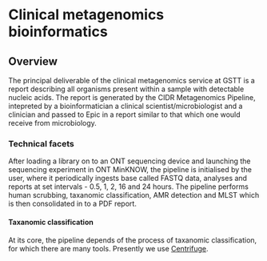 # Clinical metagenomics bioinformatics

## Overview
The principal deliverable of the clinical metagenomics service at GSTT is a report describing all organisms present within a sample with detectable nucleic acids. The report is generated by the CIDR Metagenomics Pipeline, intepreted by a bioinformatician a clinical scientist/microbiologist and a clinician and passed to Epic in a report similar to that which one would receive from microbiology. 

### Technical facets
After loading a library on to an ONT sequencing device and launching the sequencing experiment in ONT MinKNOW, the pipeline is initialised by the user, where it periodically ingests base called FASTQ data, analyses and reports at set intervals - 0.5, 1, 2, 16 and 24 hours. The pipeline performs human scrubbing, taxanomic classification, AMR detection and MLST which is then consolidated in to a PDF report.

#### Taxanomic classification
At its core, the pipeline depends of the process of taxanomic classification, for which there are many tools. Presently we use [Centrifuge](https://ccb.jhu.edu/software/centrifuge/manual.shtml). 